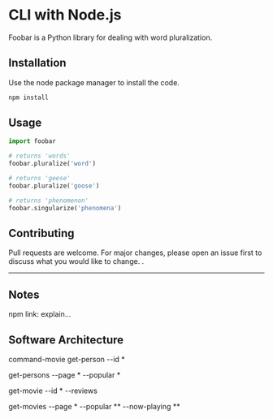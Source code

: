 # CLI with Node.js

Foobar is a Python library for dealing with word pluralization.

## Installation

Use the node package manager to install the code.

```bash
npm install
```

## Usage

```python
import foobar

# returns 'words'
foobar.pluralize('word')

# returns 'geese'
foobar.pluralize('goose')

# returns 'phenomenon'
foobar.singularize('phenomena')
```

## Contributing
Pull requests are welcome. For major changes, please open an issue first to discuss what you would like to change.
.

-----

## Notes

npm link: explain...

## Software Architecture
command-movie
  get-person
    --id <int> *

  get-persons
    --page <int> *
    --popular *

  get-movie
    --id <int> *
    --reviews

  get-movies
    --page <int> *
    --popular **
    --now-playing **